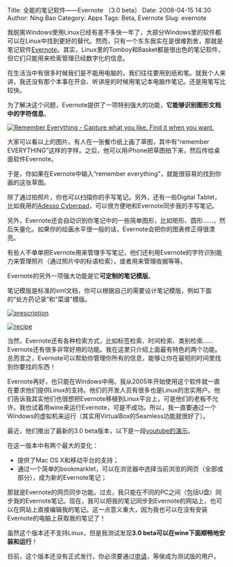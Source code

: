 Title: 全能的笔记软件——Evernote （3.0 beta）
Date: 2008-04-15 14:30
Author: Ning Bao
Category: Apps
Tags: Beta, Evernote
Slug: evernote

我脱离Windows使用Linux已经有差不多快一年了，大部分Windows里的软件都可以在Linux中找到更好的替代。然而，只有一个东东我实在是很难割舍，那就是笔记软件[Evernote](http://evernote.com/)。其实，Linux里的Tomboy和Basket都是很出色的笔记软件，但它们只能用来检索管理已经数字化的信息。

在生活当中有很多时候我们是不能用电脑的，我们往往要用到纸和笔。就我个人来讲，我还没有那个本事在开会、听讲座的时候用笔记本电脑作笔记。还是用笔写比较快。

为了解决这个问题，Evernote提供了一项特别强大的功能，**它能够识别图形文档中的字符信息**。

[![Remember Everything - Capture what you like. Find it when you
want.](http://i.linuxtoy.org/i/2008/04/evernote.jpg "evernote")](http://i.linuxtoy.org/i/2008/04/evernote.jpg)

大家可以看以上的图片。有人在一张餐巾纸上画了草图，其中有“remember
EVERYTHING”这样的字样。之后，他可以用iPhone把草图拍下来，然后传给桌面软件Evernote。

于是，你如果在Evernote中输入“remember
everything”，就能很容易的找到你画的这张草图。

除了通过拍照片，你也可以扫描你的手写笔记。另外，还有一些Digital
Tablet，比如我用的[Adesso
Cyberpad](http://www.adesso.com/products_detail.asp?productid=294)，可以很方便地和Evernote同步我的手写笔记。

另外，Evernote还会自动识别你笔记中的一些简单图形，比如矩形、圆形……，然后矢量化。如果你的绘画水平很一般的话，Evernote会把你的图表修正得很漂亮。

有些人不单单把Evernote用来管理手写笔记，他们还利用Evernote的字符识别能力来管理照片（通过照片中的标语检索），或者用来管理收据等等。

Evernote的另外一项强大功能是它**可定制的笔记模版**。

笔记模版是标准的xml文档，你可以根据自己的需要设计笔记模版，例如下面的“处方药记录”和“菜谱”模版。

[![prescription](http://i.linuxtoy.org/i/2008/04/prescription.jpg "prescription")](http://i.linuxtoy.org/i/2008/04/prescription.jpg)

[![recipe](http://i.linuxtoy.org/i/2008/04/recipe.jpg "recipe")](http://i.linuxtoy.org/i/2008/04/recipe.jpg)

当然，Evernote还有各种检索方式，比如标签检索、时间检索、类别检索……Evernote还有很多非常好用的功能。我在这里只介绍上面最有特色的两个功能。总而言之，Evernote可以帮助你管理你所有的信息，能够让你在最短的时间里找到你要找的东西！

Evernote再好，也只能在Windows中用。我从2005年开始使用这个软件就一直在要求他们提供Linux的支持。他们的开发人员有很多也是Linux的忠实用户。他们告诉我其实他们也很想把Evernote移植到Linux平台上，可是他们的老板不允许。我也试着用wine来运行Evernote，可是不成功。所以，我一直要通过一个Windows的虚拟机来运行（其实用VirtualBox的Seamless功能就很好了）。

最近，他们推出了最新的3.0
beta版本，以下是一段[youtube的演示](http://www.youtube.com/watch?v=i_ncr1Ee9e8)。

在这一版本中有两个最大的变化：

-   提供了Mac OS X和移动平台的支持；
-   通过一个简单的bookmarklet，可以在浏览器中选择当前浏览的网页（全部或部分），成为新的Evernote笔记；

那就是Evernote的网页同步功能。过去，我只能在不同的PC之间（包括U盘）同步我的Evernote笔记。现在，我可以把我的笔记同步到Evernote的网站上，也可以在网站上直接编辑我的笔记。这一点意义重大，因为我也可以在没有安装Evernote的电脑上获取我的笔记了！

虽然这个版本还不支持Linux，但是我测试发现**3.0
beta可以在wine下面顺畅地安装和运行**！

目前，这个版本还没有正式发行，你必须要通过[申请](http://evernote.com/about/prereg/)，等侯成为测试版的用户。
